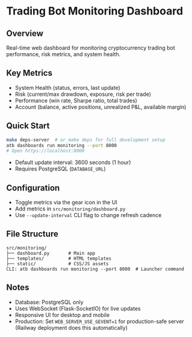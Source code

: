 # Trading Bot Monitoring Dashboard

## Overview
Real-time web dashboard for monitoring cryptocurrency trading bot performance, risk metrics, and system health.

## Key Metrics
- System Health (status, errors, last update)
- Risk (current/max drawdown, exposure, risk per trade)
- Performance (win rate, Sharpe ratio, total trades)
- Account (balance, active positions, unrealized P&L, available margin)

## Quick Start

```bash
make deps-server  # or make deps for full development setup
atb dashboards run monitoring --port 8000
# Open https://localhost:8000
```

- Default update interval: 3600 seconds (1 hour)
- Requires PostgreSQL (`DATABASE_URL`)

## Configuration
- Toggle metrics via the gear icon in the UI
- Add metrics in `src/monitoring/dashboard.py`
- Use `--update-interval` CLI flag to change refresh cadence

## File Structure
```
src/monitoring/
├── dashboard.py       # Main app
├── templates/         # HTML templates
├── static/            # CSS/JS assets
CLI: atb dashboards run monitoring --port 8000  # Launcher command
```

## Notes
- Database: PostgreSQL only
- Uses WebSocket (Flask-SocketIO) for live updates
- Responsive UI for desktop and mobile
- Production: Set `WEB_SERVER_USE_GEVENT=1` for production-safe server (Railway deployment does this automatically)
